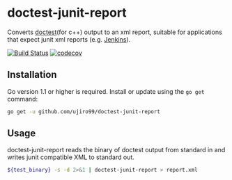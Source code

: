 # doctest-junit-report

Converts [doctest]\(for c++) output to an xml report, suitable for applications that
expect junit xml reports (e.g. [Jenkins](http://jenkins-ci.org)).

[![Build Status][travis-badge]][travis-link]
[![codecov][codecov-badge]][codecov-link]

## Installation

Go version 1.1 or higher is required. Install or update using the `go get`
command:

```bash
go get -u github.com/ujiro99/doctest-junit-report
```

## Usage

doctest-junit-report reads the binary of doctest output from standard in and writes
junit compatible XML to standard out.

```bash
${test_binary} -s -d 2>&1 | doctest-junit-report > report.xml
```

[doctest]: https://github.com/onqtam/doctest
[travis-badge]: https://travis-ci.org/ujiro99/doctest-junit-report.svg?branch=master
[travis-link]: https://travis-ci.org/ujiro99/doctest-junit-report
[codecov-badge]: https://codecov.io/gh/ujiro99/doctest-junit-report/branch/master/graph/badge.svg
[codecov-link]: https://codecov.io/gh/ujiro99/doctest-junit-report
